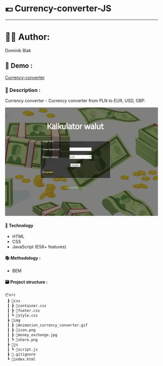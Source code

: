 # 💶 Currency-converter-JS
******
# 👨‍💻 Author:
Dominik Blak

## 🚀 Demo :
[Currency-converter](https://dominikblak.github.io/Currency-converter-JS)

### 📖 Description :
Currency converter - Currency converter from PLN to EUR, USD, GBP.

<img src="https://github.com/dominikblak/Currency-converter/blob/master/img/Animation_currency_converter.gif" alt="demo_Currency_converter">

#### 🧰 Technology
- HTML
- CSS
- JavaScript (ES6+ features)

#### 📚 Methodology :
- BEM

#### 🗃 Project structure :
```
📦src
 ┣ 📂css
 ┃ ┣ 📜container.css
 ┃ ┣ 📜footer.css
 ┃ ┗ 📜style.css
 ┣ 📂img
 ┃ ┣ 📜Animation_currency_converter.gif
 ┃ ┣ 📜icon.png
 ┃ ┣ 📜money_exchange.jpg
 ┃ ┗ 📜share.png
 ┣ 📂js
 ┃ ┗ 📜script.js
 ┣ 📜.gitignore
 ┗ 📜index.html
```


